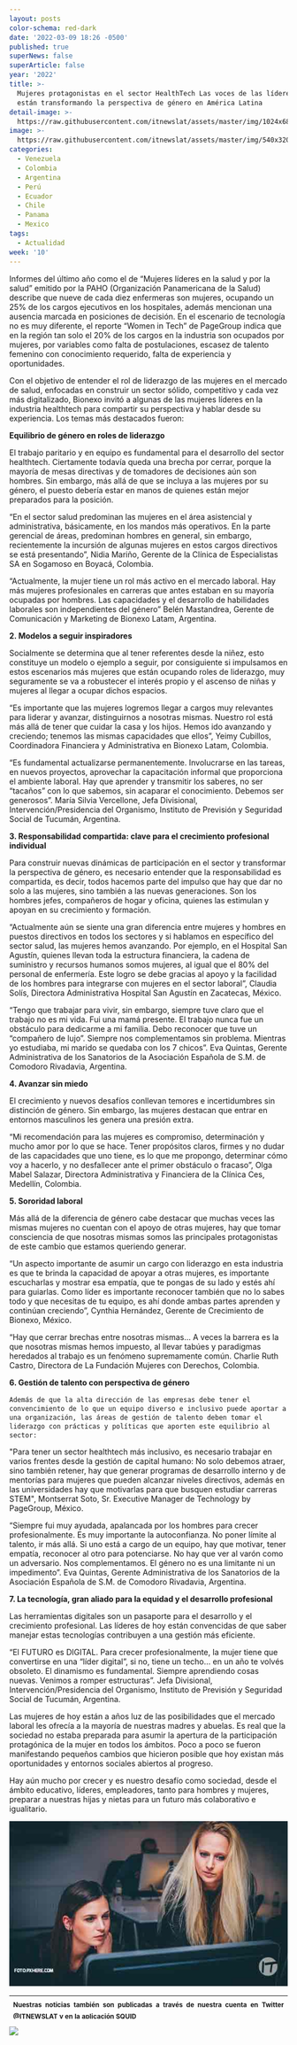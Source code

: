 ```yaml
---
layout: posts
color-schema: red-dark
date: '2022-03-09 18:26 -0500'
published: true
superNews: false
superArticle: false
year: '2022'
title: >-
  Mujeres protagonistas en el sector HealthTech Las voces de las líderes que
  están transformando la perspectiva de género en América Latina
detail-image: >-
  https://raw.githubusercontent.com/itnewslat/assets/master/img/1024x680/Mujeres-Ejecutivas-g.jpg
image: >-
  https://raw.githubusercontent.com/itnewslat/assets/master/img/540x320/Mujeres-Ejecutivas-p.jpg
categories:
  - Venezuela
  - Colombia
  - Argentina
  - Perú
  - Ecuador
  - Chile
  - Panama
  - Mexico
tags:
  - Actualidad
week: '10'
---
```

Informes del último año como el de “Mujeres líderes en la salud y por la salud” emitido por la PAHO (Organización Panamericana de la Salud)  describe que nueve de cada diez enfermeras son mujeres, ocupando un 25% de los cargos ejecutivos en los hospitales, además mencionan una ausencia marcada en posiciones de decisión. 
En el escenario de tecnología no es muy diferente, el reporte “Women in Tech” de PageGroup indica que en la región tan solo el 20% de los cargos en la industria son ocupados por mujeres, por variables como falta de postulaciones, escasez de talento femenino con conocimiento requerido, falta de experiencia y oportunidades.
 
Con el objetivo de entender el rol de liderazgo de las mujeres en el mercado de salud, enfocadas en construir un  sector sólido, competitivo y cada vez más digitalizado, Bionexo invitó a algunas de las mujeres líderes en la industria healthtech para compartir su perspectiva y hablar desde su experiencia. Los temas más destacados fueron:
 

**Equilibrio de género en roles de liderazgo**

El trabajo paritario y en equipo es fundamental para el desarrollo del sector healthtech. Ciertamente todavía queda una brecha por cerrar, porque la mayoría de mesas directivas y de tomadores de decisiones aún son hombres. Sin embargo, más allá de que se incluya a las mujeres por su género, el puesto debería estar en manos de quienes están mejor preparados para la posición.

“En el sector salud predominan las mujeres en el área asistencial y administrativa, básicamente, en los mandos más operativos. En la parte gerencial de áreas, predominan hombres en general, sin embargo, recientemente la incursión de algunas mujeres en estos cargos directivos se está presentando”, Nidia Mariño, Gerente de la Clínica de Especialistas SA en Sogamoso en Boyacá, Colombia.

“Actualmente, la mujer tiene un rol más activo en el mercado laboral. Hay más mujeres profesionales en carreras que antes estaban en su mayoría ocupadas por hombres.  Las capacidades y el desarrollo de habilidades laborales son independientes del género” Belén Mastandrea, Gerente de Comunicación y Marketing de Bionexo Latam, Argentina.

 

**2.                  Modelos a seguir inspiradores**

Socialmente se determina que al tener referentes desde la niñez, esto constituye un modelo o ejemplo a seguir, por consiguiente si impulsamos en estos escenarios más mujeres que están ocupando roles de liderazgo, muy seguramente se va a robustecer el interés propio y el ascenso de niñas y mujeres al llegar a ocupar dichos espacios.

“Es importante que las mujeres logremos llegar a cargos muy relevantes para liderar y avanzar,  distinguirnos a nosotras mismas. Nuestro rol está más allá de tener que cuidar la casa y los hijos. Hemos ido avanzando y creciendo; tenemos las mismas capacidades que ellos”, Yeimy Cubillos, Coordinadora Financiera y Administrativa en Bionexo Latam, Colombia.

“Es fundamental actualizarse permanentemente. Involucrarse en las tareas, en nuevos proyectos, aprovechar la capacitación informal que proporciona el ambiente laboral.  Hay que aprender y transmitir los saberes, no ser “tacaños” con lo que sabemos, sin acaparar el conocimiento.  Debemos ser generosos”.  María Silvia Vercellone, Jefa Divisional, Intervención/Presidencia del Organismo, Instituto de Previsión y Seguridad Social de Tucumán, Argentina.

 

**3.                  Responsabilidad compartida: clave para el crecimiento profesional individual**

Para construir nuevas dinámicas de participación en el sector y transformar la perspectiva de género, es necesario entender que la responsabilidad es compartida, es decir, todos hacemos parte del impulso que hay que dar no solo a las mujeres, sino también a las nuevas generaciones. Son los hombres jefes, compañeros de hogar y oficina, quienes  las estimulan y apoyan en su crecimiento y formación.

“Actualmente aún se siente una gran diferencia entre mujeres y hombres en puestos directivos en todos los sectores y si hablamos en específico del sector salud, las mujeres hemos avanzando. Por ejemplo, en el Hospital San Agustín, quienes llevan toda la estructura financiera, la cadena de suministro y recursos humanos somos mujeres, al igual que el 80% del personal de enfermería. Este logro se debe gracias al apoyo y la facilidad de los hombres para integrarse con mujeres en el sector laboral”,  Claudia Solís, Directora Administrativa Hospital San Agustín en Zacatecas, México. 

“Tengo que trabajar para vivir, sin embargo, siempre tuve claro que el trabajo no es mi vida.  Fui una mamá presente.  El trabajo nunca fue un obstáculo para dedicarme a mi familia. Debo reconocer que tuve un “compañero de lujo”.  Siempre nos complementamos sin problema.  Mientras yo estudiaba, mi marido se quedaba con los 7 chicos”.  Eva Quintas, Gerente Administrativa de los Sanatorios de la Asociación Española de S.M. de Comodoro Rivadavia,  Argentina.

 

**4.                  Avanzar sin miedo**

El crecimiento y nuevos desafíos conllevan temores e incertidumbres sin distinción de género. Sin embargo, las mujeres destacan que entrar en entornos masculinos les genera una presión extra. 

“Mi recomendación para las mujeres es compromiso, determinación y mucho amor por lo que se hace. Tener propósitos claros, firmes y no dudar de las capacidades que uno tiene, es lo que me propongo, determinar cómo voy a hacerlo, y no desfallecer ante el primer obstáculo o fracaso”, Olga Mabel Salazar, Directora Administrativa y Financiera de la Clínica Ces, Medellín, Colombia.

**5.              Sororidad laboral**

Más allá de la diferencia de género cabe destacar que muchas veces las mismas mujeres no cuentan con el apoyo de otras mujeres, hay que tomar consciencia de que nosotras mismas somos las principales protagonistas de este cambio que estamos queriendo generar. 

“Un aspecto importante de asumir un cargo con liderazgo en esta industria es que te brinda la capacidad de apoyar a otras mujeres, es importante escucharlas y mostrar esa empatía, que te pongas de su lado y estés ahí para guiarlas. Como líder es importante reconocer también que no lo sabes todo y que necesitas de tu equipo, es ahí donde ambas partes aprenden y continúan creciendo”, Cynthia Hernández, Gerente de Crecimiento de Bionexo,  México.

“Hay que cerrar brechas entre nosotras mismas… A veces la barrera es la que nosotras mismas hemos impuesto, al llevar tabúes y paradigmas heredados al trabajo es un fenómeno supremamente común. Charlie Ruth Castro, Directora de La Fundación Mujeres con Derechos, Colombia.

 

**6.                  Gestión de talento con perspectiva de género**

    Además de que la alta dirección de las empresas debe tener el convencimiento de lo que un equipo diverso e inclusivo puede aportar a una organización, las áreas de gestión de talento deben tomar el liderazgo con prácticas y políticas que aporten este equilibrio al sector:

"Para tener un sector healthtech más inclusivo, es necesario trabajar en varios frentes desde la gestión de capital humano: No solo debemos atraer, sino también retener, hay que generar programas de desarrollo interno y de mentorías para mujeres que pueden alcanzar niveles directivos, además en las universidades hay que motivarlas para que busquen estudiar carreras STEM", Montserrat Soto, Sr. Executive Manager de Technology by PageGroup, México.

“Siempre fui muy ayudada, apalancada por los hombres para crecer profesionalmente. Es muy importante la autoconfianza.  No poner límite al talento, ir más allá.  Si uno está a cargo de un equipo, hay que motivar, tener empatía, reconocer al otro para potenciarse.  No hay que ver al varón como un adversario.  Nos complementamos.  El género no es una limitante ni un impedimento”.  Eva Quintas, Gerente Administrativa de los Sanatorios de la Asociación Española de S.M. de Comodoro Rivadavia,  Argentina.

**7.              La tecnología, gran aliado para la equidad y el desarrollo profesional**

Las herramientas digitales son un pasaporte para el desarrollo y el crecimiento profesional. Las líderes de hoy están convencidas de que saber manejar estas tecnologías contribuyen  a una gestión más eficiente. 

“El FUTURO es DIGITAL. Para crecer profesionalmente, la mujer tiene que convertirse en una “líder digital”, si no, tiene un techo… en un año te volvés obsoleto.  El dinamismo es fundamental.  Siempre aprendiendo cosas nuevas.  Venimos a romper estructuras”.  Jefa Divisional, Intervención/Presidencia del Organismo, Instituto de Previsión y Seguridad Social de Tucumán, Argentina.

Las mujeres de hoy están a años luz de las posibilidades que el mercado laboral les ofrecía a la mayoría de nuestras madres y abuelas. Es real que la sociedad no estaba preparada para asumir la apertura de la participación protagónica de la mujer en todos los ámbitos. Poco a poco se fueron manifestando pequeños cambios que hicieron posible que hoy existan más oportunidades y entornos sociales abiertos al progreso. 

Hay aún mucho por crecer y es nuestro desafío como sociedad, desde el ámbito educativo, líderes, empleadores,  tanto para hombres y mujeres,  preparar a nuestras hijas y nietas para un futuro más colaborativo e igualitario. 

![](https://raw.githubusercontent.com/itnewslat/assets/master/img/540x320/Mujeres-Ejecutivas-p.jpg)

<table style="height: 42px;" width="569">
<tbody>
<tr>
<td style="text-align: justify;"><sub><strong>Nuestras noticias también son publicadas a través de nuestra cuenta en Twitter <a href="https://twitter.com/itnewslat?lang=es">@ITNEWSLAT</a> y en la aplicación <a href="https://squidapp.co/en/">SQUID</a></strong></sub></td>
</tr>
</tbody>
</table>

<img src="https://tracker.metricool.com/c3po.jpg?hash=56f88a41e39ab42c063cc51676587a04"/>
